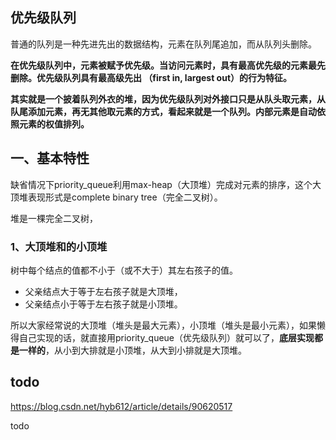 ## 优先级队列

普通的队列是一种先进先出的数据结构，元素在队列尾追加，而从队列头删除。

**在优先级队列中，元素被赋予优先级。当访问元素时，具有最高优先级的元素最先删除。优先级队列具有最高级先出 （first in, largest out）的行为特征。**

**其实就是一个披着队列外衣的堆，因为优先级队列对外接口只是从队头取元素，从队尾添加元素，再无其他取元素的方式，看起来就是一个队列。内部元素是自动依照元素的权值排列。**

## 一、基本特性
缺省情况下priority_queue利用max-heap（大顶堆）完成对元素的排序，这个大顶堆表现形式是complete binary tree（完全二叉树）。

堆是一棵完全二叉树，

### 1、大顶堆和的小顶堆
树中每个结点的值都不小于（或不大于）其左右孩子的值。 
* 父亲结点大于等于左右孩子就是大顶堆，
* 父亲结点小于等于左右孩子就是小顶堆。

所以大家经常说的大顶堆（堆头是最大元素），小顶堆（堆头是最小元素），如果懒得自己实现的话，就直接用priority_queue（优先级队列）就可以了，**底层实现都是一样的**，从小到大排就是小顶堆，从大到小排就是大顶堆。

## todo

https://blog.csdn.net/hyb612/article/details/90620517


todo